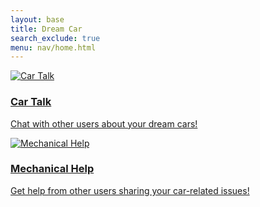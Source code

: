 ```yaml
---
layout: base
title: Dream Car 
search_exclude: true
menu: nav/home.html
---
```


<section id="featured-cars" class="py-20 bg-gray-100 h-screen grid grid-cols-2 justify-center">
    <div class="grid grid-cols-1 md:grid-cols-2 gap-8 container mx-auto">
        <!-- Car Talk Card -->
        <a href="{{site.baseurl}}/car-talk" class=" h-full bg-white rounded-lg shadow-lg overflow-hidden transform transition-transform duration-500 hover:scale-105">
            <img src="https://exclusivecarregistry.com/render-images?imgid=262153" alt="Car Talk" class="w-full h-64 object-cover">
            <div class="p-6">
                <h3 class="text-3xl font-bold mb-2">Car Talk</h3>
                <p class="text-xl text-gray-700">Chat with other users about your dream cars!</p>
            </div>
        </a>
        <!-- Mechanical Help Card -->
        <a href="{{site.baseurl}}/mechanical-help" class="h-full bg-white rounded-lg shadow-lg overflow-hidden transform transition-transform duration-500 hover:scale-105">
            <img src="https://img.freepik.com/free-vector/pliers-hammer-screwdriver-cartoon-icon-illustration-tools-object-icon-concept-isolated-flat-cartoon-style_138676-2155.jpg" alt="Mechanical Help" class="w-full h-64 object-cover">
            <div class="p-6">
                <h3 class="text-3xl font-bold mb-2">Mechanical Help</h3>
                <p class="text-xl text-gray-700">Get help from other users sharing your car-related issues!</p>
            </div>
        </a>
    </div>
</section>

